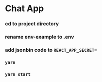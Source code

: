 # Chat App

### cd to project directory
### rename env-example to .env
### add jsonbin code to `REACT_APP_SECRET=`
### `yarn`
### `yarn start`
